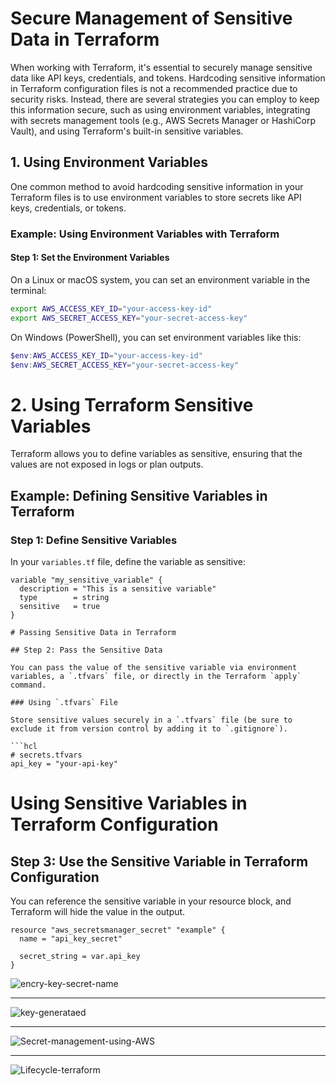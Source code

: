 # Secure Management of Sensitive Data in Terraform

When working with Terraform, it's essential to securely manage sensitive data like API keys, credentials, and tokens. Hardcoding sensitive information in Terraform configuration files is not a recommended practice due to security risks. Instead, there are several strategies you can employ to keep this information secure, such as using environment variables, integrating with secrets management tools (e.g., AWS Secrets Manager or HashiCorp Vault), and using Terraform's built-in sensitive variables.

## 1. Using Environment Variables

One common method to avoid hardcoding sensitive information in your Terraform files is to use environment variables to store secrets like API keys, credentials, or tokens.

### Example: Using Environment Variables with Terraform

#### Step 1: Set the Environment Variables

On a Linux or macOS system, you can set an environment variable in the terminal:

```bash
export AWS_ACCESS_KEY_ID="your-access-key-id"
export AWS_SECRET_ACCESS_KEY="your-secret-access-key"
```

On Windows (PowerShell), you can set environment variables like this:

```powershell
$env:AWS_ACCESS_KEY_ID="your-access-key-id"
$env:AWS_SECRET_ACCESS_KEY="your-secret-access-key"
```

# 2. Using Terraform Sensitive Variables

Terraform allows you to define variables as sensitive, ensuring that the values are not exposed in logs or plan outputs.

## Example: Defining Sensitive Variables in Terraform

### Step 1: Define Sensitive Variables

In your `variables.tf` file, define the variable as sensitive:

```hcl
variable "my_sensitive_variable" {
  description = "This is a sensitive variable"
  type        = string
  sensitive   = true
}

# Passing Sensitive Data in Terraform

## Step 2: Pass the Sensitive Data

You can pass the value of the sensitive variable via environment variables, a `.tfvars` file, or directly in the Terraform `apply` command.

### Using `.tfvars` File

Store sensitive values securely in a `.tfvars` file (be sure to exclude it from version control by adding it to `.gitignore`).

```hcl
# secrets.tfvars
api_key = "your-api-key"
```

# Using Sensitive Variables in Terraform Configuration

## Step 3: Use the Sensitive Variable in Terraform Configuration

You can reference the sensitive variable in your resource block, and Terraform will hide the value in the output.

```hcl
resource "aws_secretsmanager_secret" "example" {
  name = "api_key_secret"

  secret_string = var.api_key
}
```

![encry-key-secret-name](https://github.com/user-attachments/assets/c60217f7-d9d1-4492-9b3f-08de07f93095)

---
![key-generataed](https://github.com/user-attachments/assets/0b67f7d9-de9c-4568-9776-b53640028b4d)

---
![Secret-management-using-AWS](https://github.com/user-attachments/assets/527c67da-419e-4830-b854-cda728e97b0e)

---
![Lifecycle-terraform](https://github.com/user-attachments/assets/d7c357a0-b12f-4387-a404-6fe754f76f82)




